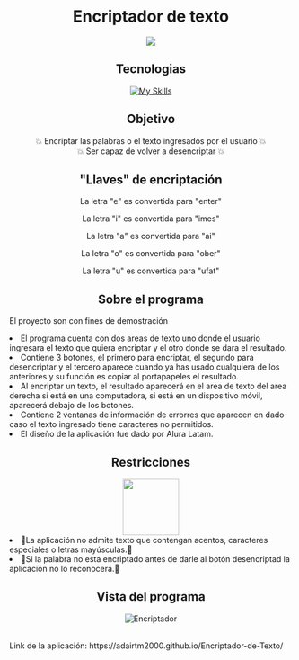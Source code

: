 <h1 align="center">Encriptador de texto</h1>
<div align="center">
   <img src="https://encrypted-tbn0.gstatic.com/images?q=tbn:ANd9GcQCVnO5BXQrOJTh_2Xgk1_B9ejsERMD3E_EONEPQDqQEYFjzcOpcvTkBghcfjcaJSsOg-s&usqp=CAU">
</div>

<h2 align="center">Tecnologias</h2>
<div align="center">
  
   [![My Skills](https://skillicons.dev/icons?i=js,html,css)](https://skillicons.dev)
  
</div>

<h2 align="center"> Objetivo </h2>
<p align="center">
💥 Encriptar las palabras o el texto ingresados por el usuario 💥 <br>  
💥 Ser capaz de volver a desencriptar 💥
 </p>
 
<h2 align="center"> "Llaves" de encriptación </h2>
<div align="center">
  <p>
    La letra "e" es convertida para "enter"
    </p>
    <p>
    La letra "i" es convertida para "imes"
    </p>
    <p>
    La letra "a" es convertida para "ai"
    </p>
    <p>
    La letra "o" es convertida para "ober"
    </p>
    <p>
    La letra "u" es convertida para "ufat"
  </p>
</div>

<h2 align="center"> Sobre el programa </h2>
<p> El proyecto son con fines de demostración </p>
<li>El programa cuenta con dos areas de texto uno donde el usuario ingresara el texto que quiera encriptar y el otro donde se dara el resultado.</li>
<li>Contiene 3 botones, el primero para encriptar, el segundo para desencriptar y el tercero aparece cuando ya has usado cualquiera de los anteriores y su función es copiar al portapapeles el resultado.</li>
<li>Al encriptar un texto, el resultado aparecerá en el area de texto del area derecha si está en una computadora, si está en un dispositivo móvil, aparecerá debajo de los botones.
<li>Contiene 2 ventanas de información de errorres que aparecen en dado caso el texto ingresado tiene caracteres no permitidos.</li>
<li>El diseño de la aplicación fue dado por Alura Latam.</li>

<h2 align="center"> Restricciones </h2>
<div align="center">
   <img src="https://encrypted-tbn0.gstatic.com/images?q=tbn:ANd9GcQ8G3AOduV-0IJPNMBhNduWSn7Bb-x3-B8ffA&usqp=CAU" width="100">
</div>
<li>🚨La aplicación no admite texto que contengan acentos, caracteres especiales o letras mayúsculas.🚨</li>
<li>🚨Si la palabra no esta encriptado antes de darle al botón desencriptad la aplicación no lo reconocera.🚨</li>

<h2 align="center"> Vista del programa <br> </h2>
<div align="center">
   <img src="https://i.ibb.co/nPtMWYx/Encriptador.png" alt="Encriptador">
</div>

<p> <br> Link de la aplicación: https://adairtm2000.github.io/Encriptador-de-Texto/ </p
